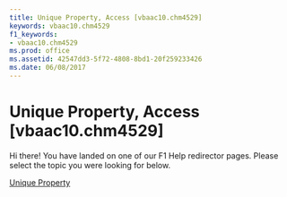 ```yaml
---
title: Unique Property, Access [vbaac10.chm4529]
keywords: vbaac10.chm4529
f1_keywords:
- vbaac10.chm4529
ms.prod: office
ms.assetid: 42547dd3-5f72-4808-8bd1-20f259233426
ms.date: 06/08/2017
---
```



# Unique Property, Access [vbaac10.chm4529]

Hi there! You have landed on one of our F1 Help redirector pages. Please select the topic you were looking for below.

[Unique Property](http://msdn.microsoft.com/library/283e5d33-b281-150f-9766-6ecc0da6a09a%28Office.15%29.aspx)

